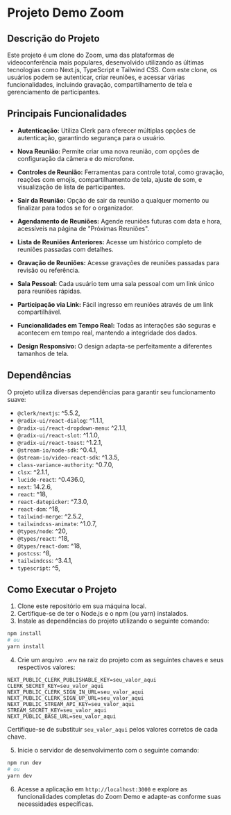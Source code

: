 # Projeto Demo Zoom

## Descrição do Projeto

Este projeto é um clone do Zoom, uma das plataformas de videoconferência mais populares, desenvolvido utilizando as últimas tecnologias como Next.js, TypeScript e Tailwind CSS. Com este clone, os usuários podem se autenticar, criar reuniões, e acessar várias funcionalidades, incluindo gravação, compartilhamento de tela e gerenciamento de participantes.

## Principais Funcionalidades

- **Autenticação:** Utiliza Clerk para oferecer múltiplas opções de autenticação, garantindo segurança para o usuário.

- **Nova Reunião:** Permite criar uma nova reunião, com opções de configuração da câmera e do microfone.

- **Controles de Reunião:** Ferramentas para controle total, como gravação, reações com emojis, compartilhamento de tela, ajuste de som, e visualização de lista de participantes.

- **Sair da Reunião:** Opção de sair da reunião a qualquer momento ou finalizar para todos se for o organizador.

- **Agendamento de Reuniões:** Agende reuniões futuras com data e hora, acessíveis na página de "Próximas Reuniões".

- **Lista de Reuniões Anteriores:** Acesse um histórico completo de reuniões passadas com detalhes.

- **Gravação de Reuniões:** Acesse gravações de reuniões passadas para revisão ou referência.

- **Sala Pessoal:** Cada usuário tem uma sala pessoal com um link único para reuniões rápidas.

- **Participação via Link:** Fácil ingresso em reuniões através de um link compartilhável.

- **Funcionalidades em Tempo Real:** Todas as interações são seguras e acontecem em tempo real, mantendo a integridade dos dados.

- **Design Responsivo:** O design adapta-se perfeitamente a diferentes tamanhos de tela.

## Dependências

O projeto utiliza diversas dependências para garantir seu funcionamento suave:

- `@clerk/nextjs`: ^5.5.2,
- `@radix-ui/react-dialog`: ^1.1.1,
- `@radix-ui/react-dropdown-menu`: ^2.1.1,
- `@radix-ui/react-slot`: ^1.1.0,
- `@radix-ui/react-toast`: ^1.2.1,
- `@stream-io/node-sdk`: ^0.4.1,
- `@stream-io/video-react-sdk`: ^1.3.5,
- `class-variance-authority`: ^0.7.0,
- `clsx`: ^2.1.1,
- `lucide-react`: ^0.436.0,
- `next`: 14.2.6,
- `react`: ^18,
- `react-datepicker`: ^7.3.0,
- `react-dom`: ^18,
- `tailwind-merge`: ^2.5.2,
- `tailwindcss-animate`: ^1.0.7,
- `@types/node`: ^20,
- `@types/react`: ^18,
- `@types/react-dom`: ^18,
- `postcss`: ^8,
- `tailwindcss`: ^3.4.1,
- `typescript`: ^5,

## Como Executar o Projeto

1. Clone este repositório em sua máquina local.
2. Certifique-se de ter o Node.js e o npm (ou yarn) instalados.
3. Instale as dependências do projeto utilizando o seguinte comando:

```bash
npm install
# ou
yarn install
```

4. Crie um arquivo `.env` na raiz do projeto com as seguintes chaves e seus respectivos valores:

```env
NEXT_PUBLIC_CLERK_PUBLISHABLE_KEY=seu_valor_aqui
CLERK_SECRET_KEY=seu_valor_aqui
NEXT_PUBLIC_CLERK_SIGN_IN_URL=seu_valor_aqui
NEXT_PUBLIC_CLERK_SIGN_UP_URL=seu_valor_aqui
NEXT_PUBLIC_STREAM_API_KEY=seu_valor_aqui
STREAM_SECRET_KEY=seu_valor_aqui
NEXT_PUBLIC_BASE_URL=seu_valor_aqui
```

Certifique-se de substituir `seu_valor_aqui` pelos valores corretos de cada chave.

5. Inicie o servidor de desenvolvimento com o seguinte comando:

```bash
npm run dev
# ou
yarn dev
```

6. Acesse a aplicação em `http://localhost:3000` e explore as funcionalidades completas do Zoom Demo e adapte-as conforme suas necessidades específicas.
